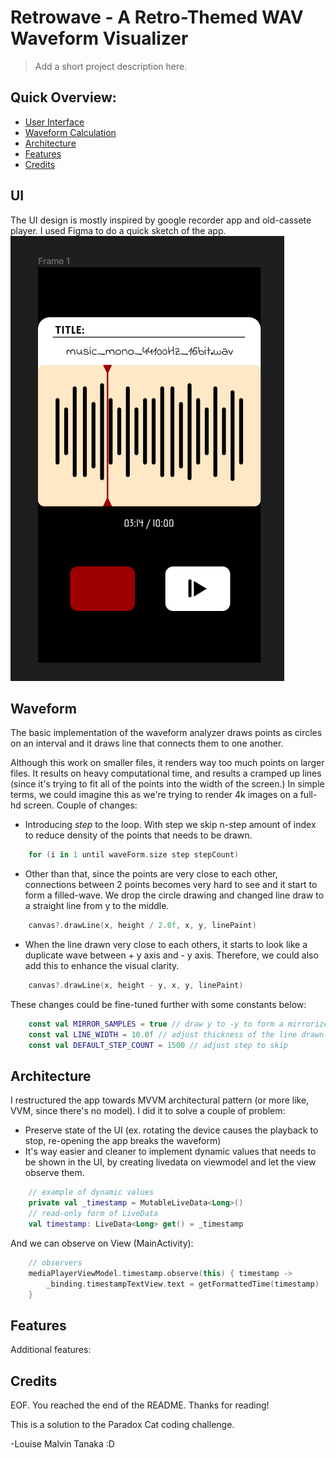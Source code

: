 # Retrowave - A Retro-Themed WAV Waveform Visualizer
> Add a short project description here.


## Quick Overview:
- [User Interface](#ui)
- [Waveform Calculation](#waveform)
- [Architecture](#architecture)
- [Features](#features)
- [Credits](#credits)

## UI
The UI design is mostly inspired by google recorder app and old-cassete player. I used Figma to do a quick sketch of the app. 
![Design concept](design_concept.png)

## Waveform
The basic implementation of the waveform analyzer draws points as circles on an interval and it draws line that connects them to one another. 

Although this work on smaller files, it renders way too much points on larger files. It results on heavy computational time, and results a cramped up lines (since it's trying to fit all of the points into the width of the screen.) In simple terms, we could imagine this as we're trying to render 4k images on a full-hd screen. Couple of changes:

- Introducing _step_ to the loop. With step we skip n-step amount of index to reduce density of the points that needs to be drawn.

```kotlin
    for (i in 1 until waveForm.size step stepCount)
```

- Other than that, since the points are very close to each other, connections between 2 points becomes very hard to see and it start to form a filled-wave. We drop the circle drawing and changed line draw to a straight line from y to the middle.

```kotlin
    canvas?.drawLine(x, height / 2.0f, x, y, linePaint)
```

- When the line drawn very close to each others, it starts to look like a duplicate wave between + y axis and - y axis. Therefore, we could also add this to enhance the visual clarity.

```kotlin
    canvas?.drawLine(x, height - y, x, y, linePaint)
```

These changes could be fine-tuned further with some constants below:

```kotlin
    const val MIRROR_SAMPLES = true // draw y to -y to form a mirrorized wave
    const val LINE_WIDTH = 10.0f // adjust thickness of the line drawn
    const val DEFAULT_STEP_COUNT = 1500 // adjust step to skip
```

## Architecture
I restructured the app towards MVVM architectural pattern (or more like, VVM, since there's no model). I did it to solve a couple of problem:
- Preserve state of the UI (ex. rotating the device causes the playback to stop, re-opening the app breaks the waveform)
- It's way easier and cleaner to implement dynamic values that needs to be shown in the UI, by creating livedata on viewmodel and let the view observe them.
```kotlin
    // example of dynamic values
    private val _timestamp = MutableLiveData<Long>()
    // read-only form of LiveData
    val timestamp: LiveData<Long> get() = _timestamp
```
And we can observe on View (MainActivity):
```kotlin
    // observers
    mediaPlayerViewModel.timestamp.observe(this) { timestamp ->
        _binding.timestampTextView.text = getFormattedTime(timestamp)
    }
```

## Features
Additional features:


## Credits
EOF. You reached the end of the README. Thanks for reading!

This is a solution to the Paradox Cat coding challenge.

-Louise Malvin Tanaka :D